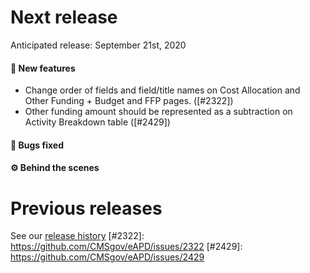 # Next release

Anticipated release: September 21st, 2020

#### 🚀 New features
- Change order of fields and field/title names on Cost Allocation and Other Funding + Budget and FFP pages. ([#2322])
- Other funding amount should be represented as a subtraction on Activity Breakdown table ([#2429])

#### 🐛 Bugs fixed


#### ⚙️ Behind the scenes


# Previous releases

See our [release history](https://github.com/CMSgov/eAPD/releases)
[#2322]: https://github.com/CMSgov/eAPD/issues/2322
[#2429]: https://github.com/CMSgov/eAPD/issues/2429
